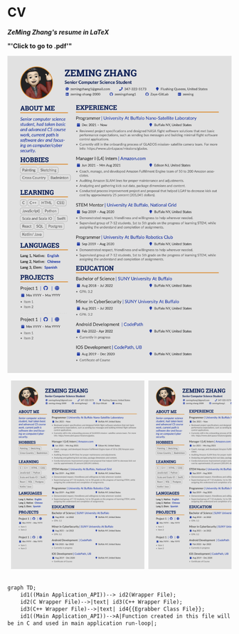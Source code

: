 # **CV**

***ZeMing Zhang's resume in LaTeX***

**"'Click to go to .pdf'"**

[![Zay](https://github.com/zemingzhang1/CV/blob/main/ZeMing-Zhang.jpg)](https://github.com/zemingzhang1/CV/blob/main/ZeMing-Zhang.pdf)

<div class="table-wrapper" markdown="block">
  <pre> <img src="https://github.com/zemingzhang1/CV/blob/main/ZeMing-Zhang.jpg" width = 300/> <img src="https://github.com/zemingzhang1/CV/blob/main/ZeMing-Zhang.jpg" width = 300/> <img src="https://github.com/zemingzhang1/CV/blob/main/ZeMing-Zhang.jpg" width = 300/> <img src="https://github.com/zemingzhang1/CV/blob/main/ZeMing-Zhang.jpg" width = 300/> <img src="https://github.com/zemingzhang1/CV/blob/main/ZeMing-Zhang.jpg" width = 300/> <img src="https://github.com/zemingzhang1/CV/blob/main/ZeMing-Zhang.jpg" width = 300/> <img src="https://github.com/zemingzhang1/CV/blob/main/ZeMing-Zhang.jpg" width = 300/> <img src="https://github.com/zemingzhang1/CV/blob/main/ZeMing-Zhang.jpg" width = 300/> <img src="https://github.com/zemingzhang1/CV/blob/main/ZeMing-Zhang.jpg" width = 300/> <img src="https://github.com/zemingzhang1/CV/blob/main/ZeMing-Zhang.jpg" width = 300/> <img src="https://github.com/zemingzhang1/CV/blob/main/ZeMing-Zhang.jpg" width = 300/> <img src="https://github.com/zemingzhang1/CV/blob/main/ZeMing-Zhang.jpg" width = 300/> 
  </pre>
</div>

```mermaid
graph TD;
    id1((Main Application_API))--> id2(Wrapper File);
    id2(C Wrapper File)-->|text| id3(C++ Wrapper File);
    id3(C++ Wrapper File)-->|text| id4{{Egrabber Class File}};
    id1((Main Application_API))-->A|Function created in this file will be in C and used in main application run-loop|;
```
